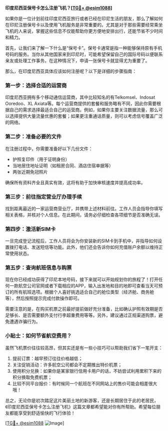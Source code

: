 **印度尼西亚保号卡怎么注册飞机？[[TG💪+ @esim1088](https://t.me/s/esim1088)]**

如果你是一位计划前往印度尼西亚旅行或者已经在印尼生活的朋友，那么了解如何在印尼注册保号卡以及使用飞机服务是非常重要的。尤其是对于那些需要经常乘坐飞机的人来说，掌握这些信息不仅能帮助你更方便地安排出行，还能节省不少时间和精力。

首先，让我们来了解一下什么是“保号卡”。保号卡通常是指一种能够保持原有手机号码的服务。当你从其他国家来到印尼时，可能希望保留自己的国际号码以便联系亲友或处理工作事务。在这种情况下，申请一张保号卡就显得尤为重要了。

那么，在印度尼西亚具体应该如何注册呢？以下是详细的步骤指南：

### 第一步：选择合适的运营商

印度尼西亚拥有多个移动通信运营商，其中比较知名的有Telkomsel、Indosat Ooredoo、XL Axiata等。每个运营商提供的套餐和服务略有不同，因此你需要根据自己的需求选择最适合自己的运营商。例如，如果你主要关注数据流量，那么可以选择提供大量流量优惠的套餐；如果更注重通话质量，则可以考虑信号覆盖广泛的网络。

### 第二步：准备必要的文件

在注册过程中，你需要准备好以下几份文件：
- 护照复印件（用于证明身份）
- 当地居住地址证明（如租房合同、酒店住宿单据等）
- 两张近期免冠照片

确保所有资料齐全且真实有效，这将有助于加快审核速度并提高成功率。

### 第三步：前往指定营业厅办理手续

找到距离最近的一家运营商营业厅，并携带上述材料前往。工作人员会指导你填写相关表格，并核对个人信息。在此期间，请务必仔细检查各项细节是否准确无误。

### 第四步：激活新SIM卡

一旦完成登记流程后，工作人员将会为你安装新的SIM卡到手机中，并指导如何设置拨打电话、发送短信等功能。此外，他们还会告诉你如何充值账户余额以维持正常使用状态。

### 第五步：查询航班信息与购票

现在你已经成功获得了印尼本地号码，接下来就可以开始规划你的旅程了！打开任何一款航空公司官网或者下载相应的APP，输入出发地和目的地即可查看当天可预订的所有航班选项。根据个人喜好挑选适合自己的舱位类型（经济舱、商务舱等），然后按照提示完成付款操作即可。

需要注意的是，在购买机票之前最好提前做好充分准备，比如确认护照有效期是否足够长、是否需要额外支付行李超重费用等等。另外，建议通过正规渠道购票，避免遭遇诈骗行为。

### 小贴士：如何节省航空费用？

虽然飞机票价往往较高昂，但其实还是有一些小技巧可以帮助我们省下一笔开支：
1. 提前订票：越早预订往往价格越低；
2. 关注促销活动：许多航空公司都会不定期推出特价机票；
3. 使用积分兑换：如果你是某家银行信用卡用户的话，不妨尝试利用累积下来的积分换取免费机票；
4. 比较不同平台报价：有时候同一个航班在不同网站上的售价可能会相差很大哦！

总之，无论你是初次踏足这片美丽土地的新游客，还是长期居住于此的老居民，《印度尼西亚保号卡怎么注册飞机》这篇文章都希望能对你有所帮助。希望每位朋友都能享受到舒适愉快的飞行体验！

[[TG💪+ @esim1088](https://t.me/s/esim1088) ![Image](https://i.postimg.cc/4NQfJmqS/Snipaste-2025-05-13-00-14-12.png)]
